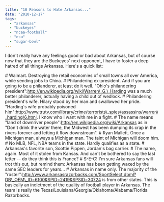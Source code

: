 ```yaml
---
title: "10 Reasons to Hate Arkansas..."
date: "2010-12-17"
tags: 
  - "arkansas"
  - "buckeyes"
  - "ncaa-football"
  - "osu"
  - "sugar-bowl"
---
```


I don't really have any feelings good or bad about Arkansas, but of course now that they are the Buckeyes' next opponent, I have to foster a deep hatred of all things Arkansas. Here's a quick list:

\# Walmart. Destroying the retail economies of small towns all over America, while sending jobs to China. # Philandering ex-president. And if you are going to be a philanderer, at least do it well. "Ohio's philandering president":http://en.wikipedia.org/wiki/Warren\_G.\_Harding was a much better philanderer, actually having a child out of wedlock. # Philandering president's wife. Hilary stood by her man and swallowed her pride. "Harding's wife probably poisoned him":http://www.trutv.com/library/crime/terrorists\_spies/assassins/warren\_harding/6.html. I know who I want with me in a fight. # The name means "land of downriver people":http://en.wikipedia.org/wiki/Arkansas as in "Don't drink the water there, the Midwest has been dumping its crap in the rivers forever and letting it flow downstream". # Ryan Mallett. Once a Michigan man, always a Michigan man. The taint of Michigan will doom him. # No MLB, NFL, NBA teams in the state. Hardly qualifies as a state. # Arkansas's favorite son, Scottie Pippen, Jordan's bag carrier. # The name, again. Most of it stolen from Kansas. And can't be bothered to say the last letter -- do they think this is France? # S-E-C! I'm sure Arkansas fans will trot this out, but remind them: Arkansas has been getting waxed by the same SEC leaders for years... # Arkansas in name only. The majority of the "roster":http://www.arkansasrazorbacks.com/SportSelect.dbml?DB\_OEM\_ID=6100&SPID=2419&SPSID=30724 is from other states. This is basically an indictment of the quality of football player in Arkansas. The team is really the Texas/Louisiana/Georgia/Oklahoma/Alabama/Florida Razorbacks.
